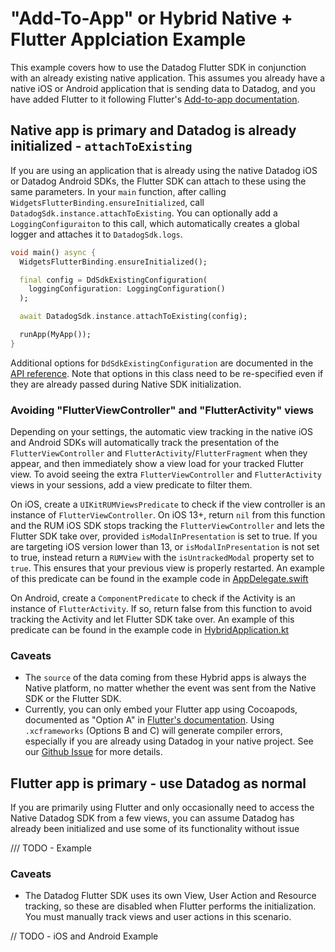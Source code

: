 # "Add-To-App" or Hybrid Native + Flutter Applciation Example

This example covers how to use the Datadog Flutter SDK in conjunction with an already existing native application. This assumes you already have a native iOS or Android application that is sending data to Datadog, and you have added Flutter to it following Flutter's [Add-to-app documentation](https://docs.flutter.dev/development/add-to-app).

## Native app is primary and Datadog is already initialized -  `attachToExisting`

If you are using an application that is already using the native Datadog iOS or Datadog Android SDKs, the Flutter SDK can attach to these using the same parameters. In your `main` function, after calling `WidgetsFlutterBinding.ensureInitialized`, call `DatadogSdk.instance.attachToExisting`. You can optionally add a `LoggingConfiguraiton` to this call, which automatically creates a global logger and attaches it to `DatadogSdk.logs`.

```dart
void main() async {
  WidgetsFlutterBinding.ensureInitialized();

  final config = DdSdkExistingConfiguration(
    loggingConfiguration: LoggingConfiguration()
  );

  await DatadogSdk.instance.attachToExisting(config);

  runApp(MyApp());
}
```

Additional options for `DdSdkExistingConfiguration` are documented in the [API reference](https://pub.dev/documentation/datadog_flutter_plugin/latest/datadog_flutter_plugin/datadog_flutter_plugin-library.html). Note that options in this class need to be re-specified even if they are already passed during Native SDK initialization.

### Avoiding "FlutterViewController" and "FlutterActivity" views

Depending on your settings, the automatic view tracking in the native iOS and Android SDKs will automatically track the presentation of the `FlutterViewController` and `FlutterActivity`/`FlutterFragment` when they appear, and then immediately show a view load for your tracked Flutter view. To avoid seeing the extra `FlutterViewController` and `FlutterActivity` views in your sessions, add a view predicate to filter them.

On iOS, create a `UIKitRUMViewsPredicate` to check if the view controller is an instance of `FlutterViewController`. On iOS 13+, return `nil` from this function and the RUM iOS SDK stops tracking the `FlutterViewController` and lets the Flutter SDK take over, provided `isModalInPresentation` is set to true. If you are targeting iOS version lower than 13, or `isModalInPresentation` is not set to true, instead return a `RUMView` with the `isUntrackedModal` property set to `true`. This ensures that your previous view is properly restarted. An example of this predicate can be found in the example code in [AppDelegate.swift](ios/iOS%20Flutter%20Hybrid%20Example/AppDelegate.swift)

On Android, create a `ComponentPredicate` to check if the Activity is an instance of `FlutterActivity`. If so, return false from this function to avoid tracking the Activity and let Flutter SDK take over.  An example of this predicate can be found in the example code in [HybridApplication.kt](android/app/src/main/java/com/datadoghq/hybrid_flutter_example/HybridApplication.kt)

### Caveats

* The `source` of the data coming from these Hybrid apps is always the Native platform, no matter whether the event was sent from the Native SDK or the Flutter SDK.
* Currently, you can only embed your Flutter app using Cocoapods, documented as "Option A" in [Flutter's documentation](https://docs.flutter.dev/add-to-app/ios/project-setup#option-a---embed-with-cocoapods-and-the-flutter-sdk). Using `.xcframeworks` (Options B and C) will generate compiler errors, especially if you are already using Datadog in your native project. See our [Github Issue](https://github.com/DataDog/dd-sdk-flutter/issues/443) for more details.

## Flutter app is primary - use Datadog as normal

If you are primarily using Flutter and only occasionally need to access the Native Datadog SDK from a few views, you can assume Datadog has already been initialized and use some of its functionality without issue

/// TODO - Example

### Caveats

* The Datadog Flutter SDK uses its own View, User Action and Resource tracking, so these are disabled when Flutter performs the initialization. You must manually track views and user actions in this scenario.

// TODO - iOS and Android Example
